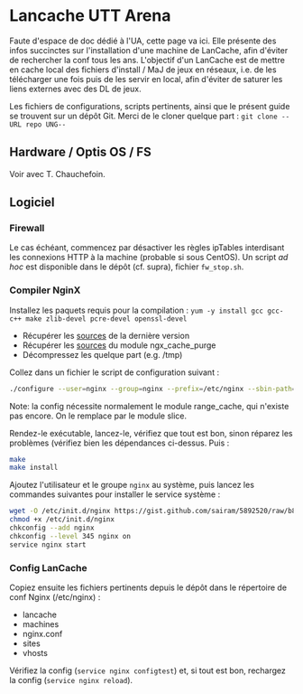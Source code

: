 # Lancache UTT Arena

Faute d'espace de doc dédié à l'UA, cette page va ici.
Elle présente des infos succinctes sur l'installation d'une machine de LanCache, afin d'éviter de rechercher la conf tous les ans.
L'objectif d'un LanCache est de mettre en cache local des fichiers d'install / MaJ de jeux en réseaux, i.e. de les télécharger une fois puis de les servir en local, afin d'éviter de saturer les liens externes avec des DL de jeux.

Les fichiers de configurations, scripts pertinents, ainsi que le présent guide se trouvent sur un dépôt Git. Merci de le cloner quelque part : `git clone --URL repo UNG--`

## Hardware / Optis OS / FS

Voir avec T. Chauchefoin.

## Logiciel

### Firewall

Le cas échéant, commencez par désactiver les règles ipTables interdisant les connexions HTTP à la machine (probable si sous CentOS). Un script _ad hoc_ est disponible dans le dépôt (cf. supra), fichier `fw_stop.sh`.

### Compiler NginX

Installez les paquets requis pour la compilation :
`yum -y install gcc gcc-c++ make zlib-devel pcre-devel openssl-devel`

  - Récupérer les [sources](http://nginx.org/en/download.html) de la dernière version
  - Récupérer les [sources](http://labs.frickle.com/nginx_ngx_cache_purge/) du module ngx_cache_purge
  - Décompressez les quelque part (e.g. /tmp)

Collez dans un fichier le script de configuration suivant :
```bash
./configure --user=nginx --group=nginx --prefix=/etc/nginx --sbin-path=/usr/sbin/nginx --conf-path=/etc/nginx/nginx.conf --pid-path=/var/run/nginx.pid --lock-path=/var/run/nginx.lock --error-log-path=/var/log/nginx/error.log --http-log-path=/var/log/nginx/access.log --with-http_gzip_static_module --with-http_stub_status_module --with-http_ssl_module --with-pcre --with-file-aio --with-http_realip_module --without-http_scgi_module --without-http_uwsgi_module --without-http_fastcgi_module --add-module=../ngx_cache_purge-2.3
```
Note: la config nécessite normalement le module range_cache, qui n'existe pas encore. On le remplace par le module slice.

Rendez-le exécutable, lancez-le, vérifiez que tout est bon, sinon réparez les problèmes (vérifiez bien les dépendances ci-dessus. Puis :
```bash
make
make install
```

Ajoutez l'utilisateur et le groupe `nginx` au système, puis lancez les commandes suivantes pour installer le service système :
```bash
wget -O /etc/init.d/nginx https://gist.github.com/sairam/5892520/raw/b8195a71e944d46271c8a49f2717f70bcd04bf1a/etc-init.d-nginx
chmod +x /etc/init.d/nginx
chkconfig --add nginx
chkconfig --level 345 nginx on
service nginx start
```

### Config LanCache

Copiez ensuite les fichiers pertinents depuis le dépôt dans le répertoire de conf Nginx (/etc/nginx) :
  * lancache
  * machines
  * nginx.conf
  * sites
  * vhosts

Vérifiez la config (`service nginx configtest`) et, si tout est bon, rechargez la config (`service nginx reload`).
